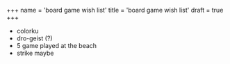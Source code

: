 +++
name = 'board game wish list'
title = 'board game wish list'
draft = true
+++

- colorku
- dro-geist (?)
- 5 game played at the beach 
- strike maybe